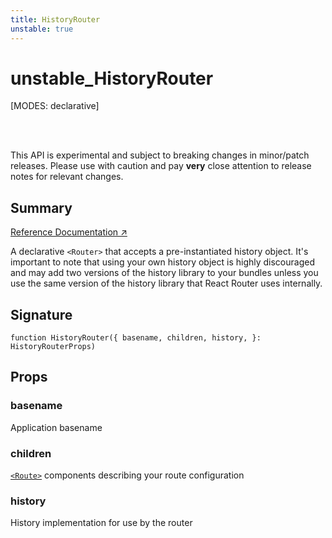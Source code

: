 ```yaml
---
title: HistoryRouter
unstable: true
---
```


# unstable_HistoryRouter

<!--
⚠️ ⚠️ IMPORTANT ⚠️ ⚠️ 

Thank you for helping improve our documentation!

This file is auto-generated from the JSDoc comments in the source
code, so please edit the JSDoc comments in the file below and this
file will be re-generated once those changes are merged.

https://github.com/remix-run/react-router/blob/main/packages/react-router/lib/dom/lib.tsx#L424
-->

[MODES: declarative]

<br />
<br />

<docs-warning>This API is experimental and subject to breaking changes in 
minor/patch releases. Please use with caution and pay **very** close attention 
to release notes for relevant changes.</docs-warning>

## Summary

[Reference Documentation ↗](https://api.reactrouter.com/v7/functions/react_router.unstable_HistoryRouter.html)

A declarative `<Router>` that accepts a pre-instantiated history object.
It's important to note that using your own history object is highly discouraged
and may add two versions of the history library to your bundles unless you use
the same version of the history library that React Router uses internally.

## Signature

```tsx
function HistoryRouter({ basename, children, history, }: HistoryRouterProps)
```

## Props

### basename

Application basename

### children

[`<Route>`](../components/Route) components describing your route configuration

### history

History implementation for use by the router

